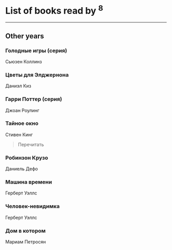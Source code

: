 # List of books read by [](https://my.mail.ru/mail/bytyavka94/)<sup>8</sup>
---

## Other years

### Голодные игры (серия)
Сьюзен  Коллинз


### Цветы для Элджернона
Даниэл Киз


### Гарри Поттер (серия)
Джоан Роулинг


### Тайное окно
Стивен Кинг
> Перечитать


### Робинзон Крузо
Даниель Дефо


### Машина времени
Герберт Уэллс


### Человек-невидимка
Герберт Уэллс


### Дом в котором
Мариам Петросян




